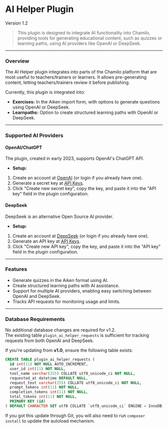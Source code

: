 AI Helper Plugin
======

Version 1.2

> This plugin is designed to integrate AI functionality into Chamilo, providing tools for generating educational content, such as quizzes or learning paths, using AI providers like OpenAI or DeepSeek.

---

### Overview

The AI Helper plugin integrates into parts of the Chamilo platform that are most useful to teachers/trainers or learners. It allows pre-generating content, letting teachers/trainers review it before publishing.

Currently, this plugin is integrated into:

- **Exercises:** In the Aiken import form, with options to generate questions using OpenAI or DeepSeek.
- **Learnpaths:** Option to create structured learning paths with OpenAI or DeepSeek.

---

### Supported AI Providers

#### OpenAI/ChatGPT
The plugin, created in early 2023, supports OpenAI's ChatGPT API.
- **Setup:**
1. Create an account at [OpenAI](https://platform.openai.com/signup) (or login if you already have one).
2. Generate a secret key at [API Keys](https://platform.openai.com/account/api-keys).
3. Click "Create new secret key", copy the key, and paste it into the "API key" field in the plugin configuration.

#### DeepSeek
DeepSeek is an alternative Open Source AI provider.
- **Setup:**
1. Create an account at [DeepSeek](https://www.deepseek.com/) (or login if you already have one).
2. Generate an API key at [API Keys](https://platform.deepseek.com/api_keys).
3. Click "Create new API key", copy the key, and paste it into the "API key" field in the plugin configuration.

---

### Features

- Generate quizzes in the Aiken format using AI.
- Create structured learning paths with AI assistance.
- Support for multiple AI providers, enabling easy switching between OpenAI and DeepSeek.
- Tracks API requests for monitoring usage and limits.

---

### Database Requirements

No additional database changes are required for v1.2.  
The existing table `plugin_ai_helper_requests` is sufficient for tracking requests from both OpenAI and DeepSeek.

If you're updating from **v1.0**, ensure the following table exists:

```sql
CREATE TABLE plugin_ai_helper_requests (
  id int(11) NOT NULL AUTO_INCREMENT,
  user_id int(11) NOT NULL,
  tool_name varchar(255) COLLATE utf8_unicode_ci NOT NULL,
  requested_at datetime DEFAULT NULL,
  request_text varchar(255) COLLATE utf8_unicode_ci NOT NULL,
  prompt_tokens int(11) NOT NULL,
  completion_tokens int(11) NOT NULL,
  total_tokens int(11) NOT NULL,
  PRIMARY KEY (id)
) DEFAULT CHARACTER SET utf8 COLLATE `utf8_unicode_ci` ENGINE = InnoDB;
```
If you got this update through Git, you will also need to run `composer install` to update the autoload mechanism.
